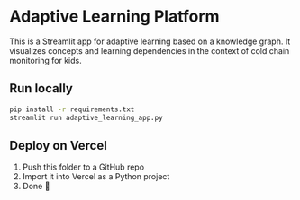 
# Adaptive Learning Platform

This is a Streamlit app for adaptive learning based on a knowledge graph. It visualizes concepts and learning dependencies in the context of cold chain monitoring for kids.

## Run locally

```bash
pip install -r requirements.txt
streamlit run adaptive_learning_app.py
```

## Deploy on Vercel

1. Push this folder to a GitHub repo
2. Import it into Vercel as a Python project
3. Done 🚀

